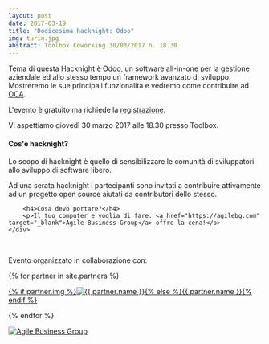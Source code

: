 ```yaml
---
layout: post
date: 2017-03-19
title: "Dodicesima hacknight: Odoo"
img: turin.jpg
abstract: Toolbox Coworking 30/03/2017 h. 18.30
---
```


<div class="row">
    <div class="col-lg-12">
        <p>Tema di questa Hacknight è <a href="https://odoo.com">Odoo</a>, un software all-in-one per la gestione aziendale ed allo stesso tempo un framework avanzato di sviluppo.
        Mostreremo le sue principali funzionalità e vedremo come contribuire ad <a href="https://odoo-community.org">OCA</a>.</p>
        <p>L'evento è gratuito ma richiede la <a target="_blank" href="https://www.eventbrite.com/e/biglietti-torino-hacknight-odoo-32985766315">registrazione</a>.</p>
        <p>Vi aspettiamo giovedì 30 marzo 2017 alle 18.30 presso Toolbox.</p>
    </div>
</div>

<div class="row">
    <div class="col-lg-12">
        <h4>Cos'è hacknight?</h4>
        <p>Lo scopo di hacknight è quello di sensibilizzare le comunità di sviluppatori allo sviluppo di software libero.</p>
        <p>Ad una serata hacknight i partecipanti sono invitati a contribuire attivamente ad un progetto open source aiutati da contributori dello stesso.</p>

        <h4>Cosa devo portare?</h4>
        <p>Il tuo computer e voglia di fare. <a href="https://agilebg.com" target="_blank">Agile Business Group</a> offre la cena!</p>
    </div>
</div>

<div class="row">
    <div class="col-lg-12">
        <p><br></p>
        <p>Evento organizzato in collaborazione con:</p>
        {% for partner in site.partners %}
            <p><a href="{{ partner.url }}" target="_blank">{% if partner.img %}<img src="{{ partner.img }}" alt="{{ partner.name }}">{% else %}{{ partner.name }}{% endif %}</a></p>
        {% endfor %}
            <p><a href="https://agilebg.com" target="_blank"><img src="https://www.agilebg.com/website/image/ir.attachment/7819_613a242/datas" alt="Agile Business Group"></a></p>
    </div>
</div>
